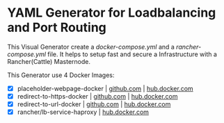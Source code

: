 # YAML Generator for Loadbalancing and Port Routing
This Visual Generator create a *docker-compose.yml* and a *rancher-compose.yml* file. It helps to setup fast and secure a Infrastructure with a Rancher(Cattle) Masternode.

This Generator use 4 Docker Images:
- [x] placeholder-webpage-docker | [github.com](https://github.com/a6b8/placeholder-webpage-docker) | [hub.docker.com](https://hub.docker.com/r/a6b8/placeholder-webpage-docker/)
- [x] redirect-to-https-docker | [github.com](https://github.com/a6b8/redirect-to-https-docker) | [hub.docker.com](https://hub.docker.com/r/a6b8/redirect-to-https-docker/)
- [x] redirect-to-url-docker | [github.com](https://github.com/a6b8/redirect-to-url-docker) | [hub.docker.com](https://hub.docker.com/r/a6b8/redirect-to-url-docker/)
- [x] rancher/lb-service-haproxy | [hub.docker.com](https://hub.docker.com/r/rancher/lb-service-haproxy/)
